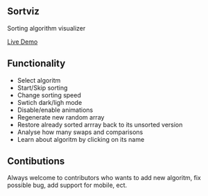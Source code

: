 ## Sortviz

Sorting algorithm visualizer

[Live Demo](https://pheianox-sortviz.netlify.app/)


## Functionality 

* Select algoritm
* Start/Skip sorting
* Change sorting speed
* Swtich dark/ligh mode
* Disable/enable animations
* Regenerate new random array
* Restore already sorted arrray back to its unsorted version
* Analyse how many swaps and comparisons
* Learn about algoritm by clicking on its name

## Contibutions

Always welcome to contributors who wants to add new algoritm, fix possible bug, add support for mobile, ect.
